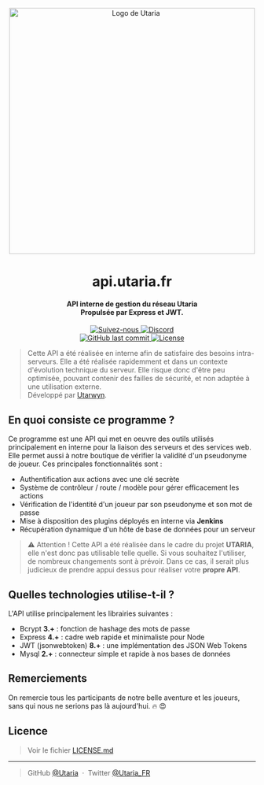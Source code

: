 <p align="center">
    <img src="https://i.imgur.com/rNl9EhX.png" alt="Logo de Utaria" width="500">
</p>

<h1 align="center">api.utaria.fr</h1>
<h4 align="center">
API interne de gestion du réseau Utaria
<br>
Propulsée par Express et JWT.
</h4>

<p align="center">
    <a href="https://twitter.com/Utaria_FR">
        <img src="https://img.shields.io/twitter/follow/Utaria_FR.svg?style=social&label=Suivez-nous%20sur%20Twitter" alt="Suivez-nous">
    </a>
    <a href="https://discord.gg/UNgPrPk">
        <img src="https://img.shields.io/discord/220472433344380928.svg" alt="Discord">
    </a>
    <br>
    <a href="https://github.com/Utaria/api.utaria.fr/commits/master">
        <img src="https://img.shields.io/github/last-commit/Utaria/api.utaria.fr/master.svg" alt="GitHub last commit">
    </a>
    <a href="https://github.com/Utaria/api.utaria.fr/blob/master/LICENSE.md">
        <img src="https://img.shields.io/badge/Licenses-CC%20BY--SA%203.0%20&%20MIT-green.svg" alt="License">
    </a>
</p>

>
> Cette API a été réalisée en interne afin de satisfaire des besoins intra-serveurs. Elle a été réalisée rapidemment et dans un contexte d'évolution technique du serveur. Elle risque donc d'être peu optimisée, pouvant contenir des failles de sécurité, et non adaptée à une utilisation externe. \
> Développé par [Utarwyn](https://github.com/utarwyn). 
>


## En quoi consiste ce programme ?

Ce programme est une API qui met en oeuvre des outils utilisés principalement en interne pour la liaison des serveurs et des services web.
Elle permet aussi à notre boutique de vérifier la validité d'un pseudonyme de joueur.
Ces principales fonctionnalités sont :

* Authentification aux actions avec une clé secrète
* Système de contrôleur / route / modèle pour gérer efficacement les actions
* Vérification de l'identité d'un joueur par son pseudonyme et son mot de passe
* Mise à disposition des plugins déployés en interne via **Jenkins**
* Récupération dynamique d'un hôte de base de données pour un serveur

> :warning: Attention ! Cette API a été réalisée dans le cadre du projet **UTARIA**, elle n'est donc pas utilisable telle quelle. Si vous souhaitez l'utiliser, de nombreux changements sont à prévoir. Dans ce cas, il serait plus judicieux de prendre appui dessus pour réaliser votre **propre API**.

## Quelles technologies utilise-t-il ?

L'API utilise principalement les librairies suivantes :

* Bcrypt **3.+** : fonction de hashage des mots de passe
* Express **4.+** : cadre web rapide et minimaliste pour Node
* JWT (jsonwebtoken) **8.+** : une implémentation des JSON Web Tokens
* Mysql **2.+** : connecteur simple et rapide à nos bases de données

## Remerciements

On remercie tous les participants de notre belle aventure et les joueurs, sans qui nous ne serions pas là aujourd'hui. :fire: :heart_eyes: 

## Licence

> Voir le fichier [LICENSE.md](https://github.com/Utaria/api.utaria.fr/blob/master/LICENSE.md)

---

> GitHub [@Utaria](https://github.com/utaria) &nbsp;&middot;&nbsp;
> Twitter [@Utaria_FR](https://twitter.com/Utaria_FR)
